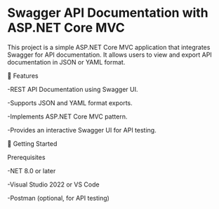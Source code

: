 # Swagger API Documentation with ASP.NET Core MVC

This project is a simple ASP.NET Core MVC application that integrates Swagger for API documentation. It allows users to view and export API documentation in JSON or YAML format.

📌 Features

-REST API Documentation using Swagger UI.

-Supports JSON and YAML format exports.

-Implements ASP.NET Core MVC pattern.

-Provides an interactive Swagger UI for API testing.

🚀 Getting Started

Prerequisites

-NET 8.0 or later

-Visual Studio 2022 or VS Code

-Postman (optional, for API testing)


